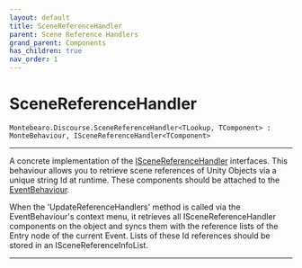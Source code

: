 ```yaml
---
layout: default
title: SceneReferenceHandler
parent: Scene Reference Handlers
grand_parent: Components
has_children: true
nav_order: 1
---
```


# SceneReferenceHandler

```
Montebearo.Discourse.SceneReferenceHandler<TLookup, TComponent> : MonteBehaviour, ISceneReferenceHandler<TComponent>
```

---

A concrete implementation of the [ISceneReferenceHandler](iscene-reference-handler.md) interfaces. This behaviour allows you to retrieve scene references of Unity Objects via a unique string Id at runtime. These components should be attached to the [EventBehaviour](../event-behaviour.md). 

When the 'UpdateReferenceHandlers' method is called via the EventBehaviour's context menu, it retrieves all ISceneReferenceHandler components on the object and syncs them with the reference lists of the Entry node of the current Event. Lists of these Id references should be stored in an ISceneReferenceInfoList.



---
